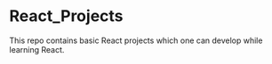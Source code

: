 # React_Projects
This repo contains basic React projects which one can develop while learning React.
